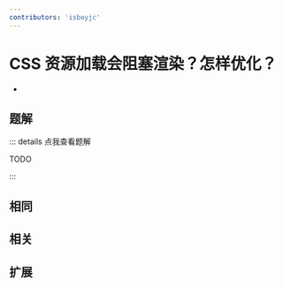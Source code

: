 ```yaml
---
contributors: 'isboyjc'
---
```


# CSS 资源加载会阻塞渲染？怎样优化？

- 



## 题解

::: details 点我查看题解

  TODO

:::



## 相同


## 相关


## 扩展

